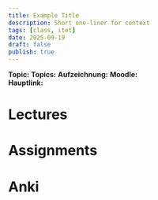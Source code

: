 ```yaml
---
title: Example Title
description: Short one-liner for context
tags: [class, itet]
date: 2025-09-19
draft: false
publish: true
---
```

**Topic:**
**Topics:**
**Aufzeichnung:**
**Moodle:**  
**Hauptlink:**  

# Lectures

# Assignments

# Anki